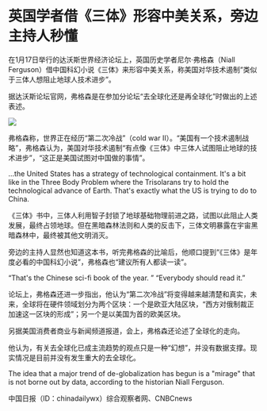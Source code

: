 # 英国学者借《三体》形容中美关系，旁边主持人秒懂

在1月17日举行的达沃斯世界经济论坛上，英国历史学者尼尔·弗格森（Niall
Ferguson）借中国科幻小说《三体》来形容中美关系，称美国对华技术遏制“类似于三体人想阻止地球人技术进步”。

据达沃斯论坛官网，弗格森是在参加分论坛“去全球化还是再全球化”时做出的上述表述。

![](https://inews.gtimg.com/newsapp_bt/0/15619796300/1000)

弗格森称，世界正在经历“第二次冷战”（cold war
II）。“美国有一个技术遏制战略”，弗格森认为，美国对华技术遏制“有点像《三体》中三体人试图阻止地球的技术进步”，“这正是美国试图对中国做的事情”。

…the United States has a strategy of technological containment. It's a bit
like in the Three Body Problem where the Trisolarans try to hold the
technological advance of Earth. That's exactly what the US is trying to do to
China.

《三体》书中，三体人利用智子封锁了地球基础物理前进之路，试图以此阻止人类发展，最终占领地球。但在黑暗森林法则和人类的反击下，三体文明暴露在宇宙黑暗森林中，最终被其他文明消灭。

旁边的主持人显然也知道这本书，听完弗格森的比喻后，他顺口提到“《三体》是年度必看的中国科幻小说”，弗格森也“建议所有人都读一读”。

“That's the Chinese sci-fi book of the year. ” “Everybody should read it.”

论坛上，弗格森还进一步指出，他认为“第二次冷战”将变得越来越清楚和真实，未来，全球将在硬件领域划分为两个区块：一个是欧亚大陆区块，“西方对俄制裁正加速这一区块的形成”；另一个是以美国为首的欧美区块。

另据美国消费者商业与新闻频道报道，会上，弗格森还论述了全球化的走向。

他认为，有关去全球化已成主流趋势的观点只是一种“幻想”，并没有数据支撑。现实情况是目前并没有发生重大的去全球化。

The idea that a major trend of de-globalization has begun is a "mirage" that
is not borne out by data, according to the historian Niall Ferguson.

中国日报（ID：chinadailywx）综合观察者网、CNBCnews

